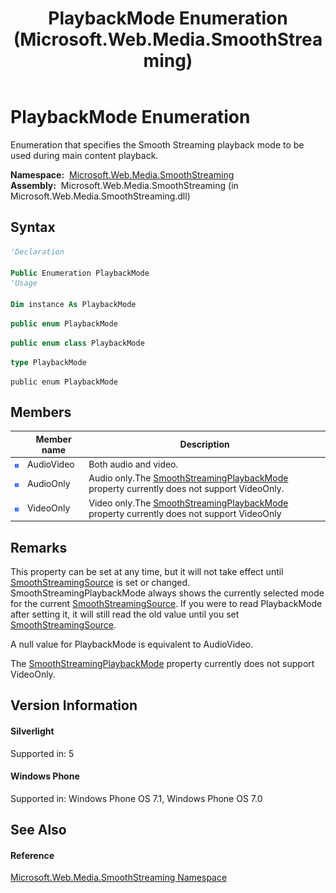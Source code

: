 ﻿---
title: PlaybackMode Enumeration (Microsoft.Web.Media.SmoothStreaming)
TOCTitle: PlaybackMode Enumeration
ms:assetid: T:Microsoft.Web.Media.SmoothStreaming.PlaybackMode
ms:mtpsurl: https://msdn.microsoft.com/en-us/library/microsoft.web.media.smoothstreaming.playbackmode(v=VS.95)
ms:contentKeyID: 46307942
ms.date: 05/31/2012
mtps_version: v=VS.95
f1_keywords:
- Microsoft.Web.Media.SmoothStreaming.PlaybackMode
- Microsoft.Web.Media.SmoothStreaming.PlaybackMode.AudioOnly
- Microsoft.Web.Media.SmoothStreaming.PlaybackMode.AudioVideo
- Microsoft.Web.Media.SmoothStreaming.PlaybackMode.VideoOnly
dev_langs:
- CSharp
- JScript
- VB
- FSharp
- c++
api_location:
- Microsoft.Web.Media.SmoothStreaming.dll
api_name:
- Microsoft.Web.Media.SmoothStreaming.PlaybackMode
- Microsoft.Web.Media.SmoothStreaming.PlaybackMode.VideoOnly
- Microsoft.Web.Media.SmoothStreaming.PlaybackMode.AudioOnly
- Microsoft.Web.Media.SmoothStreaming.PlaybackMode.AudioVideo
api_type:
- Managed
topic_type:
- apiref
- kbSyntax
product_family_name: VS
ROBOTS: INDEX,FOLLOW
---

# PlaybackMode Enumeration

Enumeration that specifies the Smooth Streaming playback mode to be used during main content playback.

**Namespace:**  [Microsoft.Web.Media.SmoothStreaming](microsoft-web-media-smoothstreaming-namespace_1.md)  
**Assembly:**  Microsoft.Web.Media.SmoothStreaming (in Microsoft.Web.Media.SmoothStreaming.dll)

## Syntax

``` vb
'Declaration

Public Enumeration PlaybackMode
'Usage

Dim instance As PlaybackMode
```

``` csharp
public enum PlaybackMode
```

``` c++
public enum class PlaybackMode
```

``` fsharp
type PlaybackMode
```

``` jscript
public enum PlaybackMode
```

## Members

<table>
<thead>
<tr class="header">
<th></th>
<th>Member name</th>
<th>Description</th>
</tr>
</thead>
<tbody>
<tr class="odd">
<td><img src="images/Ee532579.slMobile(VS.95).gif" title="Supported by Windows Phone" alt="Supported by Windows Phone" /></td>
<td>AudioVideo</td>
<td>Both audio and video.</td>
</tr>
<tr class="even">
<td><img src="images/Ee532579.slMobile(VS.95).gif" title="Supported by Windows Phone" alt="Supported by Windows Phone" /></td>
<td>AudioOnly</td>
<td>Audio only.The <a href="smoothstreamingmediaelement-smoothstreamingplaybackmode-property-microsoft-web-media-smoothstreaming_1.md">SmoothStreamingPlaybackMode</a> property currently does not support VideoOnly.</td>
</tr>
<tr class="odd">
<td><img src="images/Ee532579.slMobile(VS.95).gif" title="Supported by Windows Phone" alt="Supported by Windows Phone" /></td>
<td>VideoOnly</td>
<td>Video only.The <a href="smoothstreamingmediaelement-smoothstreamingplaybackmode-property-microsoft-web-media-smoothstreaming_1.md">SmoothStreamingPlaybackMode</a> property currently does not support VideoOnly</td>
</tr>
</tbody>
</table>


## Remarks

This property can be set at any time, but it will not take effect until [SmoothStreamingSource](smoothstreamingmediaelement-smoothstreamingsource-property-microsoft-web-media-smoothstreaming_1.md) is set or changed. SmoothStreamingPlaybackMode always shows the currently selected mode for the current [SmoothStreamingSource](smoothstreamingmediaelement-smoothstreamingsource-property-microsoft-web-media-smoothstreaming_1.md). If you were to read PlaybackMode after setting it, it will still read the old value until you set [SmoothStreamingSource](smoothstreamingmediaelement-smoothstreamingsource-property-microsoft-web-media-smoothstreaming_1.md).

A null value for PlaybackMode is equivalent to AudioVideo.

The [SmoothStreamingPlaybackMode](smoothstreamingmediaelement-smoothstreamingplaybackmode-property-microsoft-web-media-smoothstreaming_1.md) property currently does not support VideoOnly.

## Version Information

#### Silverlight

Supported in: 5  

#### Windows Phone

Supported in: Windows Phone OS 7.1, Windows Phone OS 7.0  

## See Also

#### Reference

[Microsoft.Web.Media.SmoothStreaming Namespace](microsoft-web-media-smoothstreaming-namespace_1.md)

